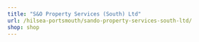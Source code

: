 ```yaml
---
title: "S&O Property Services (South) Ltd"
url: /hilsea-portsmouth/sando-property-services-south-ltd/
shop: shop
---
```

